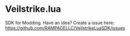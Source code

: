 # Veilstrike.lua
SDK for Modding. Have an idea? Create a issue here: https://github.com/RAMPAGELLC/VeilstrikeLuaSDK/issues

